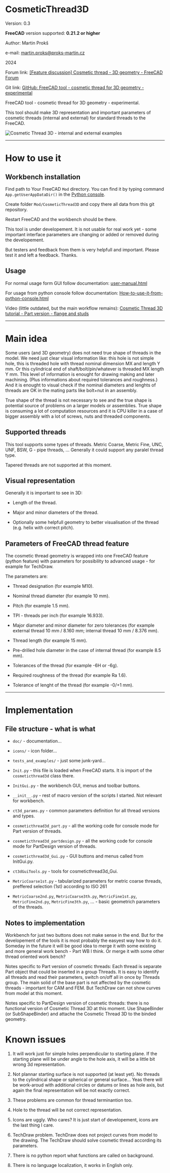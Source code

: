 # CosmeticThread3D

Version: 0.3

**FreeCAD** version supported: **0.21.2 or higher**

Author: Martin Prokš

e-mail: martin.proks@proks-martin.cz

2024

Forum link: [[Feature discussion] Cosmetic thread - 3D geometry - FreeCAD Forum](https://forum.freecad.org/viewtopic.php?t=85047)

Git link: [GitHub: FreeCAD tool - cosmetic thread for 3D geometry - experimental](https://github.com/martinproks/cosmeticthread3d)

FreeCAD tool - cosmetic thread for 3D geometry - experimental.

This tool should make 3D representation and important parameters of cosmetic threads (internal and external) for standard threads to the FreeCAD.

![Cosmetic Thread 3D - internal and external examples](https://github.com/martinproks/cosmeticthread3d/blob/main/doc/img/ct3d_2024-06-02.png?raw=true)

---

# How to use it

## Workbench installation

Find path to Your FreeCAD `Mod` directory. You can find it by typing command `App.getUserAppDataDir()` in the [Python console](https://wiki.freecad.org/Python_console "Python console").

Create folder `Mod/CosmeticThread3D` and copy there all data from this git repository.

Restart FreeCAD and the workbench should be there.

This tool is under developement. It is not usable for real work yet - some important interface parameters are changing or added or removed during the developement.

But testers and feedback from them is very helpfull and important. Please test it and left a feedback. Thanks.

## Usage

For normal usage form GUI follow documentation: [user-manual.html](http://htmlpreview.github.io/?https://github.com/martinproks/cosmeticthread3d/blob/main/doc/user-manual.html)

For usage from python console follow documentation: [How-to-use-it-from-python-console.html](http://htmlpreview.github.io/?https://github.com/martinproks/cosmeticthread3d/blob/main/doc/How-to-use-it-from-python-console.html)

Video (little outdated, but the main workflow remains): [Cosmetic Thread 3D tutorial - Part version - flange and studs](https://odysee.com/@Martin.Proks:a/flange_and_studs__part:3)

---

# Main idea

Some users (and 3D geometry) does not need true shape of threads in the model. We need just clear visual information like: this hole is not simple hole, this is threaded hole with thread nominal dimension MX and length Y mm. Or this cylindrical end of shaft/bolt/pin/whatever is threaded MX length Y mm. This level of information is enought for drawing making and later machining. (Plus informations about required tolerances and roughness.) And it is enought to visual check if the nominal diameters and lenghts of threads are OK in the mating parts like bolt+nut in an assembly.

True shape of the thread is not necessary to see and the true shape is potential source of problems on a larger models or assemblies. True shape is consuming a lot of computation resources and it is CPU killer in a case of bigger assembly with a lot of screws, nuts and threaded components.

## Supported threads

This tool supports some types of threads. Metric Coarse, Metric Fine, UNC, UNF, BSW, G - pipe threads, ... Generally it could support any paralel thread type.

Tapered threads are not supported at this moment.

## Visual representation

Generally it is important  to see in 3D:

* Length of the thread.

* Major and minor diameters of the thread.

* Optionally some helpfull geometry to better visualisation of the thread (e.g. helix with correct pitch).

## Parameters of FreeCAD thread feature

The cosmetic thread geometry is wrapped into one FreeCAD feature (python feature) with parameters for possibility to advanced usage - for example for TechDraw.

The parameters are:

* Thread designation (for example M10).

* Nominal thread diameter (for example 10 mm).

* Pitch (for example 1.5 mm).

* TPI - threads per inch (for example 16.933).

* Major diameter and minor diameter for zero tolerances (for example external thread 10 mm / 8.160 mm; internal thread 10 mm / 8.376 mm).

* Thread length (for example 15 mm).

* Pre-drilled hole diameter in the case of internal thread (for example 8.5 mm).

* Tolerances of the thread (for example -6H or -6g).

* Required roughness of the thread (for example Ra 1.6).

* Tolerance of lenght of the thread (for example -0/+1 mm).

---

# Implementation

## File structure - what is what

- `doc/` - documentation...

- `icons/` - icon folder...

- `tests_and_examples/` - just some junk-yard...

- `Init.py` - this file is loaded when FreeCAD starts. It is import of the `cosmeticthread3d` class there.

- `InitGui.py` - the workbench GUI, menus and toolbar buttons.

- `__init__.py` - rest of macro version of the scripts I started. Not relevant for workbench.

- `ct3d_params.py` - common parameters definition for all thread versions and types.

- `cosmeticthread3d_part.py` - all the working code for console mode for Part version of threads.

- `cosmeticthread3d_partdesign.py` - all the working code for console mode for PartDesign version of threads.

- `cosmeticthread3d_Gui.py` - GUI buttons and menus called from InitGui.py.

- `ct3dGuiTools.py` - tools for cosmeticthread3d_Gui.

- `MetricCoarse1st.py` - tabularized parameters for metric coarse threads, preffered selection (1st) according to ISO 261

- `MetricCoarse2nd.py`, `MetricCoarse3th.py`, `MetricFine1st.py`, `MetricFine2nd.py`, `MetricFine3th.py`, ... - basic geometrich parameters of the threads.

## Notes to implementation

Workbench for just two buttons does not make sense in the end. But for the developement of the tools it is most probably the easyest way how to do it. Someday in the future it will be good idea to merge it with some existing and more general work bench - Part WB I think. Or merge it with some other thread oriented work bench?

Notes specific to Part version of cosmetic threads: Each thread is separate Part object that could be inserted in a group Threads. It is easy to identify all threads and read their parameters, switch on/off all in once by Threads group. The main solid of the base part is not affected by the cosmetic threads - important for CAM and FEM. But TechDraw can not show curves from model at this moment.

Notes specific to PartDesign version of cosmetic threads: there is no functional version of Cosmetic Thread 3D at this moment. Use ShapeBinder (or SubShapeBinder) and attache the Cosmetic Thread 3D to the binded geometry.

# Known issues

1. It will work just for simple holes perpendicular to starting plane. If the starting plane will be under angle to the hole axis, it will be a little bit wrong 3d representation.

2. Not plannar starting surface is not supported (at least yet). No threads to the cylindrical shape or spherical or general surface... Yeas there will be work-aroud with additional circles or datums or lines as hole axis, but again the final representation will be not exactly correct.

3. These problems are common for thread terminantion too.

4. Hole to the thread will be not correct representation.

5. Icons are uggly. Who cares? It is just start of developement, icons are the last thing I care.

6. TechDraw problem. TechDraw does not project curves from model to the drawing. The TechDraw should solve cosmetic thread according its parameters.

7. There is no python report what functions are called on background.

8. There is no language localization, it works in English only.
